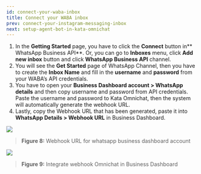 ```yaml
---
id: connect-your-waba-inbox
title: Connect your WABA inbox
prev: connect-your-instagram-messaging-inbox
next: setup-agent-bot-in-kata-omnichat
---
```


1. In the **Getting Started** page, you have to click the **Connect** button in** WhatsApp Business API**. Or, you can go to **Inboxes** menu, click **Add new inbox** button and click **WhatsApp Business API** channel.
2. You will see the **Get Started** page of WhatsApp Channel, then you have to create the **Inbox Name** and fill in the **username** and **password** from your WABA’s API credentials.
3. You have to open your **Business Dashboard account > WhatsApp details** and then copy username and password from API credentials. Paste the username and password to Kata Omnichat, then the system will automatically generate the webhook URL.
4. Lastly, copy the Webhook URL that has been generated, paste it into **WhatsApp Details > Webhook URL** in Business Dashboard.

![](https://lh4.googleusercontent.com/Un3Dw6YYlTXDedOUDfglV4-6DeQmi-u0y--wbk4Qh0ngsZXmjdbhIGPEkqpi_s8cdDp7liMzX9OJ8AERQAIjbmT1ejZYtuwAFAiJIfnWI3aEiBC8SjQhs6KZ5vgJI5w3Fi5UVZaC)

> **Figure 8:** Webhook URL for whatsapp business dashboard account

![](https://lh5.googleusercontent.com/zV9k9D72tIyBXMVpYAEgi4gfV18sNCAyNDjTXGOkuYqMA3DuSSD2ikwVDDzCbQdiGMPkkIcqnTOW2RmlyxNy9B9hp03soX-VEw7QCMdLu0FAigTJpyt2RmQ4-NLi6zw7YLkf7cQU)

> **Figure 9:** Integrate webhook Omnichat in Business Dashboard
